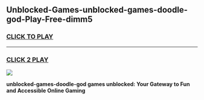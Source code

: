 
## Unblocked-Games-unblocked-games-doodle-god-Play-Free-dimm5
<h3>
<a href="https://premium76.site?title=unblocked-games-doodle-god&ref=18A1">CLICK TO PLAY</a></h3>
<hr>

<h3>
<a href="https://premium76.site?title=unblocked-games-doodle-god&ref=18A1">CLICK 2 PLAY</a>
  
</h3>

<a href="https://premium76.site?title=unblocked-games-doodle-god&ref=18A1"><img src="https://clearcache.store/games.png"></a>


**unblocked-games-doodle-god games unblocked: Your Gateway to Fun and Accessible Online Gaming**
